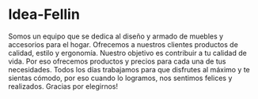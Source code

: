 # Idea-Fellin
Somos un equipo que se dedica al diseño y armado de muebles y accesorios para el hogar.
Ofrecemos a nuestros clientes productos de calidad, estilo y ergonomía.
Nuestro objetivo es contribuir a tu calidad de vida. Por eso ofrecemos productos y precios para cada una de tus necesidades. Todos los días trabajamos para que disfrutes al máximo y te sientas cómodo, por eso cuando lo logramos, nos sentimos felices y realizados.
Gracias por elegirnos!
